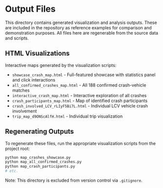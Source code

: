 # Output Files

This directory contains generated visualization and analysis outputs. These are included in the repository as reference examples for comparison and demonstration purposes. All files here are regenerable from the source data and scripts.

## HTML Visualizations

Interactive maps generated by the visualization scripts:

- `showcase_crash_map.html` - Full-featured showcase with statistics panel and click interactions
- `all_confirmed_crashes_map.html` - All 188 confirmed crash-vehicle matches
- `interactive_crash_map.html` - Interactive exploration of all crashes
- `crash_participants_map.html` - Map of identified crash participants
- `crash_involved_LCV_rLIyF5Bi7L.html` - Individual LCV vehicle crash involvement
- `trip_map_d9ONScAlfH.html` - Individual trip visualization

## Regenerating Outputs

To regenerate these files, run the appropriate visualization scripts from the project root:

```bash
python map_crashes_showcase.py
python map_all_confirmed_crashes.py
python map_crash_participants.py
# etc.
```

Note: This directory is excluded from version control via `.gitignore`.
